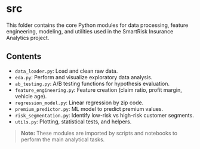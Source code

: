 # src

This folder contains the core Python modules for data processing, feature engineering, modeling, and utilities used in the SmartRisk Insurance Analytics project.

## Contents
- `data_loader.py`: Load and clean raw data.
- `eda.py`: Perform and visualize exploratory data analysis.
- `ab_testing.py`: A/B testing functions for hypothesis evaluation.
- `feature_engineering.py`: Feature creation (claim ratio, profit margin, vehicle age).
- `regression_model.py`: Linear regression by zip code.
- `premium_predictor.py`: ML model to predict premium values.
- `risk_segmentation.py`: Identify low-risk vs high-risk customer segments.
- `utils.py`: Plotting, statistical tests, and helpers.

> **Note:** These modules are imported by scripts and notebooks to perform the main analytical tasks. 